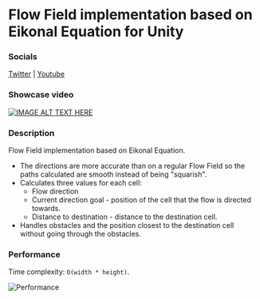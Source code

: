 # Flow Field implementation based on Eikonal Equation for Unity
### Socials
[Twitter](https://twitter.com/BJKgamedev) | [Youtube](https://www.youtube.com/channel/UCyfwnxacJqN3vBFI6vVj_8g)
### Showcase video
[![IMAGE ALT TEXT HERE](https://img.youtube.com/vi/CfXa_U5K0lw/0.jpg)](https://www.youtube.com/watch?v=CfXa_U5K0lw)
### Description
Flow Field implementation based on Eikonal Equation.
- The directions are more accurate than on a regular Flow Field so the paths calculated are smooth instead of being "squarish".
- Calculates three values for each cell:
  - Flow direction
  - Current direction goal - position of the cell that the flow is directed towards.
  - Distance to destination - distance to the destination cell.
- Handles obstacles and the position closest to the destination cell without going through the obstacles.

### Performance
Time complexity: `O(width * height)`.

![Performance](https://i.imgur.com/0Bm6f3Y.png)